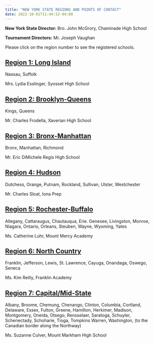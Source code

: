 ```yaml
---
title: "NEW YORK STATE REGIONS AND POINTS OF CONTACT"
date: 2022-10-01T11:44:52-04:00
---
```


**New York State Director:** Bro. John McGrory, Chaminade High School 

**Tournament Directors:**  Mr. Joseph Vaughan



Please click on the region number to see the registered schools.



## [Region 1:	Long Island](./region-1/)

Nassau, Suffolk	

Mrs. Lydia Esslinger, Syosset High School

## [Region 2:	Brooklyn-Queens](./region-2/)
Kings, Queens

Mr. Charles Frodella, Xaverian High School

## [Region 3:	Bronx-Manhattan](./region-3/)
Bronx, Manhattan, Richmond	

Mr. Eric DiMichele Regis High School
## [Region 4:	Hudson](./region-4/)

Dutchess, Orange, Putnam, Rockland, Sullivan, Ulster, Westchester	

Mr. Charles Sloat, Iona Prep

## [Region 5:	Rochester-Buffalo](./region-5/)

Allegany, Cattaraugus, Chautauqua, Erie. Genesee, Livingston, Monroe, Niagara, Ontario, Orleans, Steuben, Wayne, Wyoming, Yates	

Ms. Catherine Luhr, Mount Mercy Academy

## [Region 6:	North Country](./region-6/)
Franklin, Jefferson, Lewis, St. Lawrence, Cayuga, Onandaga, Oswego, Seneca	

Ms. Kim Reilly, Franklin Academy
## [Region 7:	Capital/Mid-State](./region-7/)

 Albany, Broome, Chemung, Chenango, Clinton, Columbia, Cortland, Delaware, Essex, Fulton, Greene, Hamilton, Herkimer, Madison, Montgomery, Oneida, Otsego, Rensselaer, Saratoga, Schuyler, Schenectady, Schoharie, Tioga, Tompkins Warren, Washington, (to the Canadian border along the Northway)	
 
 Ms. Suzanne Culver, Mount Markham High School

